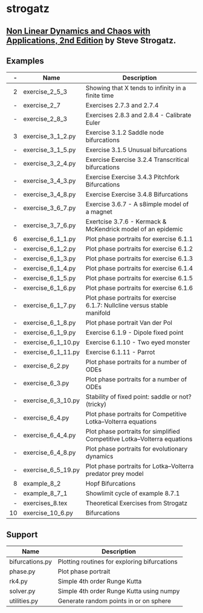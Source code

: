 # strogatz

## [Non Linear Dynamics and Chaos with Applications, 2nd Edition](http://www.stevenstrogatz.com/books/nonlinear-dynamics-and-chaos-with-applications-to-physics-biology-chemistry-and-engineering) by Steve Strogatz.

## Examples

-| Name | Description
--:|------------------|----------------------------------------------------------
2|exercise_2_5_3|Showing that X tends to infinity in a finite time
-|exercise_2_7|Exercises 2.7.3 and 2.7.4
-|exercise_2_8_3|Exercises 2.8.3 and 2.8.4 - Calibrate Euler
3|exercise_3_1_2.py|Exercise 3.1.2 Saddle node bifurcations
-|exercise_3_1_5.py|Exercise 3.1.5 Unusual bifurcations
-|exercise_3_2_4.py|Exercise Exercise 3.2.4 Transcritical bifurcations
-|exercise_3_4_3.py|Exercise Exercise 3.4.3 Pitchfork Bifurcations
-|exercise_3_4_8.py|Exercise Exercise 3.4.8 Bifurcations
-|exercise_3_6_7.py|Exercise 3.6.7 - A s8imple model of a magnet
-|exercise_3_7_6.py|Exertcise 3.7.6 - Kermack & McKendrick model of an epidemic
6|exercise_6_1_1.py|Plot phase portraits for exercise 6.1.1
-|exercise_6_1_2.py|Plot phase portraits for exercise 6.1.2
-|exercise_6_1_3.py|Plot phase portraits for exercise 6.1.3
-|exercise_6_1_4.py|Plot phase portraits for exercise 6.1.4
-|exercise_6_1_5.py|Plot phase portraits for exercise 6.1.5
-|exercise_6_1_6.py|Plot phase portraits for exercise 6.1.6
-|exercise_6_1_7.py|Plot phase portraits for exercise 6.1.7: Nullcline versus stable manifold
-|exercise_6_1_8.py|Plot phase portrait Van der Pol
-|exercise_6_1_9.py|Exercise 6.1.9 - Dipole fixed point
-|exercise_6_1_10.py|Exercise 6.1.10 - Two eyed monster
-|exercise_6_1_11.py|Exercise 6.1.11 - Parrot
-|exercise_6_2.py|Plot phase portraits for a number of ODEs
-|exercise_6_3.py|Plot phase portraits for a number of ODEs
-|exercise_6_3_10.py|Stability of fixed point: saddle or not? (tricky)
-|exercise_6_4.py|Plot phase portraits for Competitive Lotka–Volterra equations
-|exercise_6_4_4.py|Plot phase portraits for simplified Competitive Lotka–Volterra equations
-|exercise_6_4_8.py|Plot phase portraits for evolutionary dynamics
-|exercise_6_5_19.py|Plot phase portraits for Lotka–Volterra predator prey model
8|example_8_2|Hopf Bifurcations
-|example_8_7_1|Showlimit cycle of example 8.7.1
-|exercises_8.tex|Theoretical Exercises from Strogatz
10|exercise_10_6.py|Bifurcations

## Support

 Name | Description
------------------|----------------------------------------------------------
bifurcations.py|Plotting routines for exploring bifurcations
phase.py|Plot phase portrait
rk4.py|Simple 4th order Runge Kutta
solver.py|Simple 4th order Runge Kutta using numpy
utilities.py|Generate random points in or on sphere
